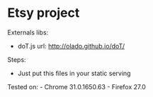 Etsy project
======

Externals libs:
- doT.js url: http://olado.github.io/doT/

Steps:
- Just put this files in your static serving

Tested on:
    - Chrome 31.0.1650.63
    - Firefox 27.0




